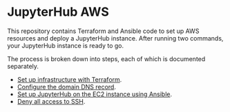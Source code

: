 # JupyterHub AWS

This repository contains Terraform and Ansible code to set up AWS
resources and deploy a JupyterHub instance. After running two
commands, your JupyterHub instance is ready to go.

The process is broken down into steps, each of which is documented
separately.
- [Set up infrastructure with Terraform](infra/README.md).
- [Configure the domain DNS record](dns-configuration.md).
- [Set up JupyterHub on the EC2 instance using
  Ansible](playbooks/README.md).
- [Deny all access to SSH](deny-ssh-access.md).
